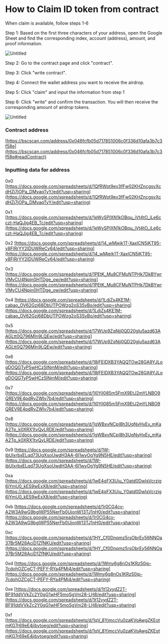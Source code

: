 # How to Claim ID token from contract

When claim is available, follow steps  1-6

Step 1: Based on the first three characters of your address, open the Google Sheet and find the corresponding index, account (address), amount, and proof information.

![Untitled](https://www.notion.so/image/https%3A%2F%2Fs3-us-west-2.amazonaws.com%2Fsecure.notion-static.com%2Fced82e1f-d9dd-4905-b812-a9316059248e%2FUntitled.png?id=256bb77b-3721-4f21-b4f5-d3dbd15d08f9&table=block&spaceId=afea7efa-a915-4d36-91da-b64ee815ffd7&width=2000&userId=35ff73b9-08b2-40db-ad23-a7269fbaeffb&cache=v2)

Step 2: Go to the contract page and click "contract".

Step 3: Click "write contract".

Step 4: Connect the wallet address you want to receive the airdrop.

Step 5: Click "claim" and input the information from step 1

Step 6: Click "write" and confirm the transaction. You will then receive the corresponding amount of airdrop tokens.

![Untitled](https://www.notion.so/image/https%3A%2F%2Fs3-us-west-2.amazonaws.com%2Fsecure.notion-static.com%2Fdf27fd08-d75d-4994-befe-e7fa0f5378b9%2FUntitled.png?id=5c2b1654-3e1a-43e9-8806-e3c84973ac8f&table=block&spaceId=afea7efa-a915-4d36-91da-b64ee815ffd7&width=2000&userId=35ff73b9-08b2-40db-ad23-a7269fbaeffb&cache=v2)

### Contract address

[https://bscscan.com/address/0x046fcfb05d717851006c0f336d10afa3b7c3f58e](https://bscscan.com/address/0x046fcfb05d717851006c0f336d10afa3b7c3f58e#readContract)

### Inputting data for address

0x0
[https://docs.google.com/spreadsheets/d/1QfRWot9ev3fFw02KHZncgsvXcdHZj7jOPa_DMyaqTyY/edit?usp=sharing](https://docs.google.com/spreadsheets/d/1QfRWot9ev3fFw02KHZncgsvXcdHZj7jOPa_DMyaqTyY/edit?usp=sharing)

0x1
[https://docs.google.com/spreadsheets/d/1eWvSPIXN1kOBqu_jVt4tO_iLe6cczt-HaQJjg4EB_Tc/edit?usp=sharing](https://docs.google.com/spreadsheets/d/1eWvSPIXN1kOBqu_jVt4tO_iLe6cczt-HaQJjg4EB_Tc/edit?usp=sharing)

0x2
[https://docs.google.com/spreadsheets/d/14_wMjeik1T-XaxlCN5iKT95-y8FlRrYY2IDUWReCy64/edit?usp=sharing](https://docs.google.com/spreadsheets/d/14_wMjeik1T-XaxlCN5iKT95-y8FlRrYY2IDUWReCy64/edit?usp=sharing)

0x3
[https://docs.google.com/spreadsheets/d/1PEtK_Mu8CFMuNTPHk7DkBYwrVMvCU4Npjn0HTDge_ow/edit?usp=sharing](https://docs.google.com/spreadsheets/d/1PEtK_Mu8CFMuNTPHk7DkBYwrVMvCU4Npjn0HTDge_ow/edit?usp=sharing)

0x4
[https://docs.google.com/spreadsheets/d/1LdjZs4KE1M-cabao_OV62Gzj68DbUTPOWzg2oS3SyBo/edit?usp=sharing](https://docs.google.com/spreadsheets/d/1LdjZs4KE1M-cabao_OV62Gzj68DbUTPOWzg2oS3SyBo/edit?usp=sharing)

0x5
[https://docs.google.com/spreadsheets/d/17WUp9ZqNjj0QD20glu5azd63AAGLtt0Q796MIn9LQEw/edit?usp=sharing](https://docs.google.com/spreadsheets/d/17WUp9ZqNjj0QD20glu5azd63AAGLtt0Q796MIn9LQEw/edit?usp=sharing)

0x6
[https://docs.google.com/spreadsheets/d/18jFEIDXB3YAQQTOw28GA9YJLogDOQGTyP5wHCz5INmM/edit?usp=sharing](https://docs.google.com/spreadsheets/d/18jFEIDXB3YAQQTOw28GA9YJLogDOQGTyP5wHCz5INmM/edit?usp=sharing)

0x7
[https://docs.google.com/spreadsheets/d/1l0Yil085m5FmX9EtJ2mYLNBO9QREV9E4pdRvZWIv7b4/edit?usp=sharing](https://docs.google.com/spreadsheets/d/1l0Yil085m5FmX9EtJ2mYLNBO9QREV9E4pdRvZWIv7b4/edit?usp=sharing)

0x8
[https://docs.google.com/spreadsheets/d/1gWBxvNCpI8h3UqNyHxEy_mKaA2Tp_k0XRX1tvQyLRDE/edit?usp=sharing](https://docs.google.com/spreadsheets/d/1gWBxvNCpI8h3UqNyHxEy_mKaA2Tp_k0XRX1tvQyLRDE/edit?usp=sharing)

0x9
[https://docs.google.com/spreadsheets/d/1W-ibUlxrbxELqd73UgXsoUwdH3AA-6I1wyOgYg9N5HE/edit?usp=sharing](https://docs.google.com/spreadsheets/d/1W-ibUlxrbxELqd73UgXsoUwdH3AA-6I1wyOgYg9N5HE/edit?usp=sharing)

0xa
[https://docs.google.com/spreadsheets/d/1wE4qFX3Uiu_Y0atd0DwIsVcrzjg6iYmU0_kES9wExX8/edit?usp=sharing](https://docs.google.com/spreadsheets/d/1wE4qFX3Uiu_Y0atd0DwIsVcrzjg6iYmU0_kES9wExX8/edit?usp=sharing)

0xb
[https://docs.google.com/spreadsheets/d/1r0CG4cv-A2W3A9wG9bgIWP55NerFb0UjonW13TJ1nH0/edit?usp=sharing](https://docs.google.com/spreadsheets/d/1r0CG4cv-A2W3A9wG9bgIWP55NerFb0UjonW13TJ1nH0/edit?usp=sharing)

0xc
[https://docs.google.com/spreadsheets/d/1HY_Cf0Dnqmz5rsObrEy56NNOa37Br5M28AcjD1ZfNKU/edit?usp=sharing](https://docs.google.com/spreadsheets/d/1HY_Cf0Dnqmz5rsObrEy56NNOa37Br5M28AcjD1ZfNKU/edit?usp=sharing)

0xd
[https://docs.google.com/spreadsheets/d/1Wmy6g8nOs1KRz50ip-7cdohOZCgCT-PEFY-RYa4PMi4/edit?usp=sharing](https://docs.google.com/spreadsheets/d/1Wmy6g8nOs1KRz50ip-7cdohOZCgCT-PEFY-RYa4PMi4/edit?usp=sharing)

0xe
[https://docs.google.com/spreadsheets/d/1t12yydZ2T-BF91ddVVkZc2Y0qG1wHF5moSgVm28-LH8/edit?usp=sharing](https://docs.google.com/spreadsheets/d/1t12yydZ2T-BF91ddVVkZc2Y0qG1wHF5moSgVm28-LH8/edit?usp=sharing)

0xf
[https://docs.google.com/spreadsheets/d/1qV_8YjmccVu0zaKVoAwgZKEotmKG7r69eE4jibytoeg/edit?usp=sharing](https://docs.google.com/spreadsheets/d/1qV_8YjmccVu0zaKVoAwgZKEotmKG7r69eE4jibytoeg/edit?usp=sharing)
